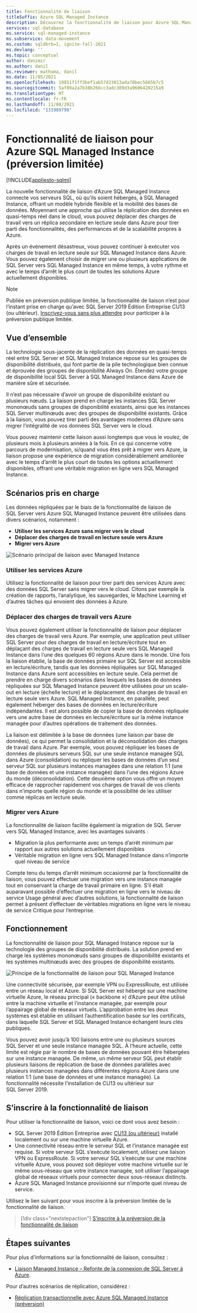 ```yaml
---
title: Fonctionnalité de liaison
titleSuffix: Azure SQL Managed Instance
description: Découvrez la fonctionnalité de liaison pour Azure SQL Managed Instance grâce à laquelle vous pouvez répliquer en continu des données de SQL Server vers le cloud ou migrer des bases de données SQL Server avec le temps d’arrêt le plus court possible.
services: sql-database
ms.service: sql-managed-instance
ms.subservice: data-movement
ms.custom: sqldbrb=1, ignite-fall-2021
ms.devlang: ''
ms.topic: conceptual
author: danimir
ms.author: danil
ms.reviewer: mathoma, danil
ms.date: 11/05/2021
ms.openlocfilehash: 19851f1ff3bef1ab57d23013ada78bec5665b7c5
ms.sourcegitcommit: 5af89a2a7b38b266cc3adc389d3a9606420215a9
ms.translationtype: HT
ms.contentlocale: fr-FR
ms.lasthandoff: 11/08/2021
ms.locfileid: "131989798"
---
```

# <a name="link-feature-for-azure-sql-managed-instance-limited-preview"></a>Fonctionnalité de liaison pour Azure SQL Managed Instance (préversion limitée)
[!INCLUDE[appliesto-sqlmi](../includes/appliesto-sqlmi.md)]

La nouvelle fonctionnalité de liaison d’Azure SQL Managed Instance connecte vos serveurs SQL, où qu’ils soient hébergés, à SQL Managed Instance, offrant un modèle hybride flexible et la mobilité des bases de données. Moyennant une approche qui utilise la réplication des données en quasi-temps réel dans le cloud, vous pouvez déplacer des charges de travail vers un réplica secondaire en lecture seule dans Azure pour tirer parti des fonctionnalités, des performances et de la scalabilité propres à Azure. 

Après un événement désastreux, vous pouvez continuer à exécuter vos charges de travail en lecture seule sur SQL Managed Instance dans Azure. Vous pouvez également choisir de migrer une ou plusieurs applications de SQL Server vers SQL Managed Instance en même temps, à votre rythme et avec le temps d’arrêt le plus court de toutes les solutions Azure actuellement disponibles.

> [!NOTE]
> Publiée en préversion publique limitée, la fonctionnalité de liaison n’est pour l’instant prise en charge qu’avec SQL Server 2019 Édition Entreprise CU13 (ou ultérieur). [Inscrivez-vous sans plus attendre](https://aka.ms/mi-link-signup) pour participer à la préversion publique limitée. 

## <a name="overview"></a>Vue d’ensemble

La technologie sous-jacente de la réplication des données en quasi-temps réel entre SQL Server et SQL Managed Instance repose sur les groupes de disponibilité distribués, qui font partie de la pile technologique bien connue et éprouvée des groupes de disponibilité Always On. Étendez votre groupe de disponibilité local SQL Server à SQL Managed Instance dans Azure de manière sûre et sécurisée. 

Il n’est pas nécessaire d’avoir un groupe de disponibilité existant ou plusieurs nœuds. La liaison prend en charge les instances SQL Server mononœuds sans groupes de disponibilité existants, ainsi que les instances SQL Server multinœuds avec des groupes de disponibilité existants. Grâce à la liaison, vous pouvez tirer parti des avantages modernes d’Azure sans migrer l’intégralité de vos données SQL Server vers le cloud.

Vous pouvez maintenir cette liaison aussi longtemps que vous le voulez, de plusieurs mois à plusieurs années à la fois. En ce qui concerne votre parcours de modernisation, si/quand vous êtes prêt à migrer vers Azure, la liaison propose une expérience de migration considérablement améliorée avec le temps d’arrêt le plus court de toutes les options actuellement disponibles, offrant une véritable migration en ligne vers SQL Managed Instance.

## <a name="supported-scenarios"></a>Scénarios pris en charge

Les données répliquées par le biais de la fonctionnalité de liaison de SQL Server vers Azure SQL Managed Instance peuvent être utilisées dans divers scénarios, notamment : 

- **Utiliser les services Azure sans migrer vers le cloud** 
- **Déplacer des charges de travail en lecture seule vers Azure** 
- **Migrer vers Azure**

![Scénario principal de liaison avec Managed Instance](./media/managed-instance-link/mi-link-main-scenario.png)


### <a name="use-azure-services"></a>Utiliser les services Azure 

Utilisez la fonctionnalité de liaison pour tirer parti des services Azure avec des données SQL Server sans migrer vers le cloud. Citons par exemple la création de rapports, l’analytique, les sauvegardes, le Machine Learning et d’autres tâches qui envoient des données à Azure. 

### <a name="offload-workloads-to-azure"></a>Déplacer des charges de travail vers Azure 

Vous pouvez également utiliser la fonctionnalité de liaison pour déplacer des charges de travail vers Azure. Par exemple, une application peut utiliser SQL Server pour des charges de travail en lecture/écriture tout en déplaçant des charges de travail en lecture seule vers SQL Managed Instance dans l’une des quelques 60 régions Azure dans le monde. Une fois la liaison établie, la base de données primaire sur SQL Server est accessible en lecture/écriture, tandis que les données répliquées sur SQL Managed Instance dans Azure sont accessibles en lecture seule. Cela permet de prendre en charge divers scénarios dans lesquels les bases de données répliquées sur SQL Managed Instance peuvent être utilisées pour un scale-out en lecture (échelle lecture) et le déplacement des charges de travail en lecture seule vers Azure. SQL Managed Instance, en parallèle, peut également héberger des bases de données en lecture/écriture indépendantes. Il est alors possible de copier la base de données répliquée vers une autre base de données en lecture/écriture sur la même instance managée pour d’autres opérations de traitement des données.

La liaison est délimitée à la base de données (une liaison par base de données), ce qui permet la consolidation et la déconsolidation des charges de travail dans Azure. Par exemple, vous pouvez répliquer les bases de données de plusieurs serveurs SQL sur une seule instance managée SQL dans Azure (consolidation) ou répliquer les bases de données d’un seul serveur SQL sur plusieurs instances managées dans une relation 1:1 (une base de données et une instance managée) dans l’une des régions Azure du monde (déconsolidation). Cette deuxième option vous offre un moyen efficace de rapprocher rapidement vos charges de travail de vos clients dans n’importe quelle région du monde et la possibilité de les utiliser comme réplicas en lecture seule.

### <a name="migrate-to-azure"></a>Migrer vers Azure 

La fonctionnalité de liaison facilite également la migration de SQL Server vers SQL Managed Instance, avec les avantages suivants : 

- Migration la plus performante avec un temps d’arrêt minimum par rapport aux autres solutions actuellement disponibles
- Véritable migration en ligne vers SQL Managed Instance dans n’importe quel niveau de service 

Compte tenu du temps d’arrêt minimum occasionné par la fonctionnalité de liaison, vous pouvez effectuer une migration vers une instance managée tout en conservant la charge de travail primaire en ligne. S’il était auparavant possible d’effectuer une migration en ligne vers le niveau de service Usage général avec d’autres solutions, la fonctionnalité de liaison permet à présent d’effectuer de véritables migrations en ligne vers le niveau de service Critique pour l’entreprise. 

## <a name="how-it-works"></a>Fonctionnement

La fonctionnalité de liaison pour SQL Managed Instance repose sur la technologie des groupes de disponibilité distribués. La solution prend en charge les systèmes mononœuds sans groupes de disponibilité existants et les systèmes multinœuds avec des groupes de disponibilité existants.  

![Principe de la fonctionnalité de liaison pour SQL Managed Instance](./media/managed-instance-link/mi-link-ag-dag.png)

Une connectivité sécurisée, par exemple VPN ou ExpressRoute, est utilisée entre un réseau local et Azure. Si SQL Server est hébergé sur une machine virtuelle Azure, le réseau principal (« backbone ») d’Azure peut être utilisé entre la machine virtuelle et l’instance managée, par exemple pour l’appairage global de réseaux virtuels. L’approbation entre les deux systèmes est établie en utilisant l’authentification basée sur les certificats, dans laquelle SQL Server et SQL Managed Instance échangent leurs clés publiques.

Vous pouvez avoir jusqu’à 100 liaisons entre une ou plusieurs sources SQL Server et une seule instance managée SQL. À l’heure actuelle, cette limite est régie par le nombre de bases de données pouvant être hébergées sur une instance managée. De même, un même serveur SQL peut établir plusieurs liaisons de réplication de base de données parallèles avec plusieurs instances managées dans différentes régions Azure dans une relation 1:1 (une base de données et une instance managée). La fonctionnalité nécessite l’installation de CU13 ou ultérieur sur SQL Server 2019.

## <a name="sign-up-for-link"></a>S’inscrire à la fonctionnalité de liaison

Pour utiliser la fonctionnalité de liaison, voici ce dont vous avez besoin :

- SQL Server 2019 Édition Entreprise avec [CU13 (ou ultérieur)](https://support.microsoft.com/topic/kb5005679-cumulative-update-13-for-sql-server-2019-5c1be850-460a-4be4-a569-fe11f0adc535) installé localement ou sur une machine virtuelle Azure.
- Une connectivité réseau entre le serveur SQL et l’instance managée est requise. Si votre serveur SQL s’exécute localement, utilisez une liaison VPN ou ExpressRoute. Si votre serveur SQL s’exécute sur une machine virtuelle Azure, vous pouvez soit déployer votre machine virtuelle sur le même sous-réseau que votre instance managée, soit utiliser l’appairage global de réseaux virtuels pour connecter deux sous-réseaux distincts. 
- Azure SQL Managed Instance provisionné sur n’importe quel niveau de service.

Utilisez le lien suivant pour vous inscrire à la préversion limitée de la fonctionnalité de liaison. 

> [!div class="nextstepaction"]
> [S’inscrire à la préversion de la fonctionnalité de liaison](https://aka.ms/mi-link-signup)

## <a name="next-steps"></a>Étapes suivantes

Pour plus d’informations sur la fonctionnalité de liaison, consultez :

- [Liaison Managed Instance – Refonte de la connexion de SQL Server à Azure](https://aka.ms/mi-link-techblog).

Pour d’autres scénarios de réplication, considérez : 

- [Réplication transactionnelle avec Azure SQL Managed Instance (préversion)](replication-transactional-overview.md)
